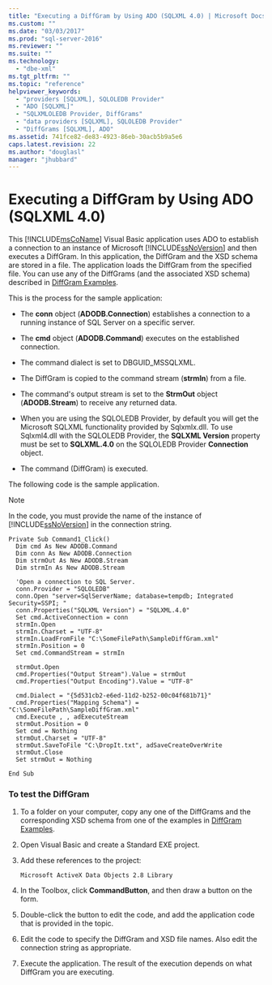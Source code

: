 ```yaml
---
title: "Executing a DiffGram by Using ADO (SQLXML 4.0) | Microsoft Docs"
ms.custom: ""
ms.date: "03/03/2017"
ms.prod: "sql-server-2016"
ms.reviewer: ""
ms.suite: ""
ms.technology: 
  - "dbe-xml"
ms.tgt_pltfrm: ""
ms.topic: "reference"
helpviewer_keywords: 
  - "providers [SQLXML], SQLOLEDB Provider"
  - "ADO [SQLXML]"
  - "SQLXMLOLEDB Provider, DiffGrams"
  - "data providers [SQLXML], SQLOLEDB Provider"
  - "DiffGrams [SQLXML], ADO"
ms.assetid: 741fce82-de83-4923-86eb-30acb5b9a5e6
caps.latest.revision: 22
ms.author: "douglasl"
manager: "jhubbard"
---
```

# Executing a DiffGram by Using ADO (SQLXML 4.0)
  This [!INCLUDE[msCoName](../../../advanced-analytics/r-services/tutorials/includes/msconame-md.md)] Visual Basic application uses ADO to establish a connection to an instance of Microsoft [!INCLUDE[ssNoVersion](../../../advanced-analytics/r-services/includes/ssnoversion-md.md)] and then executes a DiffGram. In this application, the DiffGram and the XSD schema are stored in a file. The application loads the DiffGram from the specified file. You can use any of the DiffGrams (and the associated XSD schema) described in [DiffGram Examples](../../../relational-databases/sqlxml-annotated-xsd-schemas-xpath-queries/diffgram/diffgram-examples-sqlxml-4.0.md).  
  
 This is the process for the sample application:  
  
-   The **conn** object (**ADODB.Connection**) establishes a connection to a running instance of SQL Server on a specific server.  
  
-   The **cmd** object (**ADODB.Command**) executes on the established connection.  
  
-   The command dialect is set to DBGUID_MSSQLXML.  
  
-   The DiffGram is copied to the command stream (**strmIn**) from a file.  
  
-   The command's output stream is set to the **StrmOut** object (**ADODB.Stream**) to receive any returned data.  
  
-   When you are using the SQLOLEDB Provider, by default you will get the Microsoft SQLXML functionality provided by Sqlxmlx.dll. To use Sqlxml4.dll with the SQLOLEDB Provider, the **SQLXML Version** property must be set to **SQLXML.4.0** on the SQLOLEDB Provider **Connection** object.  
  
-   The command (DiffGram) is executed.  
  
 The following code is the sample application.  
  
> [!NOTE]  
>  In the code, you must provide the name of the instance of [!INCLUDE[ssNoVersion](../../../advanced-analytics/r-services/includes/ssnoversion-md.md)] in the connection string.  
  
```  
Private Sub Command1_Click()  
  Dim cmd As New ADODB.Command  
  Dim conn As New ADODB.Connection  
  Dim strmOut As New ADODB.Stream  
  Dim strmIn As New ADODB.Stream  
  
  'Open a connection to SQL Server.  
  conn.Provider = "SQLOLEDB"  
  conn.Open "server=SqlServerName; database=tempdb; Integrated Security=SSPI; "  
  conn.Properties("SQLXML Version") = "SQLXML.4.0"  
  Set cmd.ActiveConnection = conn  
  strmIn.Open  
  strmIn.Charset = "UTF-8"  
  strmIn.LoadFromFile "C:\SomeFilePath\SampleDiffGram.xml"  
  strmIn.Position = 0  
  Set cmd.CommandStream = strmIn  
  
  strmOut.Open  
  cmd.Properties("Output Stream").Value = strmOut  
  cmd.Properties("Output Encoding").Value = "UTF-8"  
  
  cmd.Dialect = "{5d531cb2-e6ed-11d2-b252-00c04f681b71}"  
  cmd.Properties("Mapping Schema") = "C:\SomeFilePath\SampleDiffGram.xml"  
  cmd.Execute , , adExecuteStream  
  strmOut.Position = 0  
  Set cmd = Nothing  
  strmOut.Charset = "UTF-8"  
  strmOut.SaveToFile "C:\DropIt.txt", adSaveCreateOverWrite  
  strmOut.Close  
  Set strmOut = Nothing  
  
End Sub  
```  
  
### To test the DiffGram  
  
1.  To a folder on your computer, copy any one of the DiffGrams and the corresponding XSD schema from one of the examples in [DiffGram Examples](../../../relational-databases/sqlxml-annotated-xsd-schemas-xpath-queries/diffgram/diffgram-examples-sqlxml-4.0.md).  
  
2.  Open Visual Basic and create a Standard EXE project.  
  
3.  Add these references to the project:  
  
    ```  
    Microsoft ActiveX Data Objects 2.8 Library  
    ```  
  
4.  In the Toolbox, click **CommandButton**, and then draw a button on the form.  
  
5.  Double-click the button to edit the code, and add the application code that is provided in the topic.  
  
6.  Edit the code to specify the DiffGram and XSD file names. Also edit the connection string as appropriate.  
  
7.  Execute the application. The result of the execution depends on what DiffGram you are executing.  
  
  